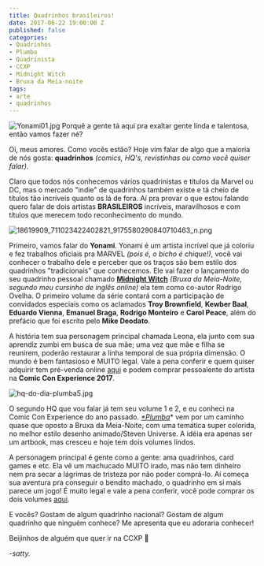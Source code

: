 ```yaml
---
title: Quadrinhos brasileiros!
date: 2017-06-22 19:00:00 Z
published: false
categories:
- Quadrinhos
- Plumba
- Quadrinista
- CCXP
- Midnight Witch
- Bruxa da Meia-noite
tags:
- arte
- quadrinhos
---
```


![Yonami01.jpg](/uploads/Yonami01.jpg)
Porquê a gente tá aqui pra exaltar gente linda e talentosa, então vamos fazer né?

Oi, meus amores. Como vocês estão? Hoje vim falar de algo que a maioria de nós gosta: **quadrinhos** *(comics, HQ's, revistinhas ou como você quiser falar)*.

Claro que todos nós conhecemos vários quadrinistas e títulos da Marvel ou DC, mas o mercado "indie" de quadrinhos também existe e tá cheio de títulos tão incríveis quanto os lá de fora. Aí pra provar o que estou falando quero falar de dois artistas **BRASILEIROS** incríveis, maravilhosos e com títulos que merecem todo reconhecimento do mundo.

![18619909_711023422402821_9175580290840710463_n.png](/uploads/18619909_711023422402821_9175580290840710463_n.png)

Primeiro, vamos falar do **Yonami**. Yonami é um artista incrível que já coloriu e fez trabalhos oficiais pra MARVEL *(pois é, o bicho é chique!)*, você vai conhecer o trabalho dele e perceber que os traços são bem estilo dos quadrinhos "tradicionais" que conhecemos. Ele vai fazer o lançamento do seu quadrinho pessoal chamado **[Midnight Witch](www.facebook.com/MadikaLeona)** *(Bruxa da Meia-Noite, segundo meu cursinho de inglês online)* ela tem como co-autor Rodrigo Ovelha. O primeiro volume da série contará com a participação de convidados especiais como os  aclamados **Troy Brownfield**, **Kewber Baal**, **Eduardo Vienna**, **Emanuel Braga**, **Rodrigo Monteiro** e **Carol Peace**, além do prefácio que foi escrito pelo **Mike Deodato**. 

A história tem sua personagem principal chamada Leona, ela junto com sua aprendiz zumbi em busca de sua mãe; uma vez que mãe e filha se reunirem, poderão restaurar a linha temporal de sua própria dimensão. O mundo é bem fantasioso e MUITO legal. Vale a pena conferir e quem quiser adquirir tem pré-venda online [aqui](https://www.lendaristore.com.br/pre-venda-the-midnight-witch) e podem comprar pessoalente do artista na **Comic Con Experience 2017**.

![hq-do-dia-plumba5.jpg](/uploads/hq-do-dia-plumba5.jpg)

O segundo HQ que vou falar já tem seu volume 1 e 2, e eu conheci na Comic Con Experience do ano passado. *[*Plumba](http://2minds.ws/Plumba/index.html)** vem por um caminho quase que oposto a Bruxa da Meia-Noite, com uma temática super colorida, no melhor estilo desenho animado/Steven Universe. A idéia era apenas ser um artbook, mas cresceu e hoje tem dois volumes lindos.

A personagem principal é gente como a gente: ama quadrinhos, card games e etc. Ela vê um machucado MUITO irado, mas não tem dinheiro nem pra secar a lágrimas de tristeza por não poder comprá-lo. Aí começa sua aventura pra conseguir o bendito machado, o quadrinho em si mais parece um jogo! É muito legal e vale a pena conferir, você pode comprar os dois volumes [aqui](http://2minds.iluria.com/).

E vocês? Gostam de algum quadrinho nacional? Gostam de algum quadrinho que ninguém conhece? Me apresenta que eu adoraria conhecer!

Beijinhos de alguém que quer ir na CCXP 💋

*-satty.*



